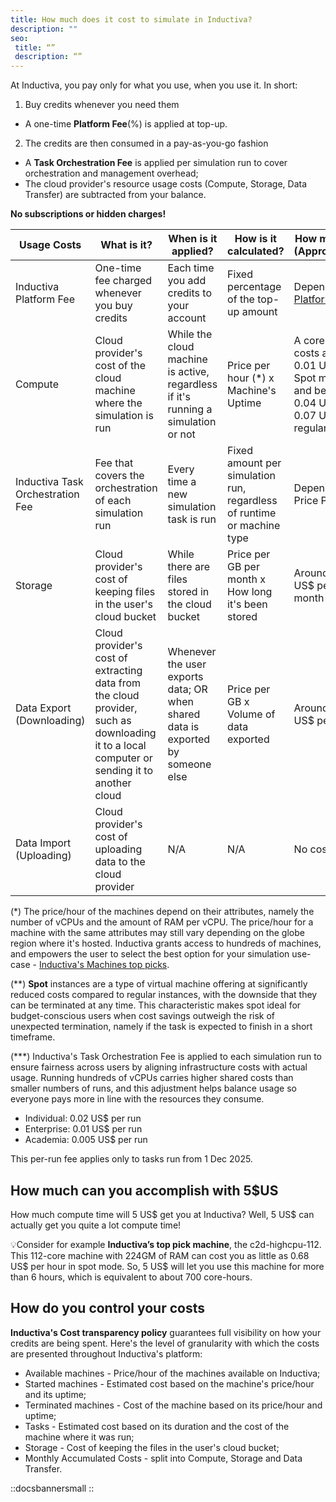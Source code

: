 ```yaml
---
title: How much does it cost to simulate in Inductiva?
description: ""
seo:
 title: “”
 description: “”
---
```


At Inductiva, you pay only for what you use, when you use it. In short:
1. Buy credits whenever you need them
  - A one-time **Platform Fee**(%) is applied at top-up.
2. The credits are then consumed in a pay-as-you-go fashion
  - A **Task Orchestration Fee** is applied per simulation run to cover orchestration and management overhead;
  - The cloud provider's resource usage costs (Compute, Storage, Data Transfer) are subtracted from your balance.

**No subscriptions or hidden charges!**


| Usage Costs  | What is it? | When is it applied? | How is it calculated? | How much is it? (Approximately) |
| --------------- | ------------- | ------------- | ------------- | ------------- |
| Inductiva Platform Fee | One-time fee charged whenever you buy credits | Each time you add credits to your account | Fixed percentage of the top-up amount | Depends on the [Platform Plan](https://inductiva.ai/pricing) |
| Compute |  Cloud provider's cost of the cloud machine where the simulation is run | While the cloud machine is active, regardless if it's running a simulation or not | Price per hour (*) x Machine's Uptime | A core-hour costs approx. 0.01 US\$ in Spot mode (**); and between 0.04 US\$ and 0.07 US\$ in regular mode |
| Inductiva Task Orchestration Fee | Fee that covers the orchestration of each simulation run | Every time a new simulation task is run | Fixed amount per simulation run, regardless of runtime or machine type | Depends on the Price Plan (***) |
| Storage | Cloud provider's cost of keeping files in the user's cloud bucket | While there are files stored in the cloud bucket | Price per GB per month x How long it's been stored | Around 0.02 US\$ per GB per month |
| Data Export (Downloading) |  Cloud provider's cost of extracting data from the cloud provider, such as downloading it to a local computer or sending it to another cloud | Whenever the user exports data; OR when shared data is exported by someone else | Price per GB x Volume of data exported | Around 0.12 US\$ per GB |
| Data Import (Uploading) |  Cloud provider's cost of uploading data to the cloud provider | N/A | N/A | No cost |

(*) The price/hour of the machines depend on their attributes, namely the number of vCPUs and the amount of RAM per vCPU. The price/hour for a machine with the same attributes may still vary depending on the globe region where it's hosted. Inductiva grants access to hundreds of machines, and empowers the user to select the best option for your simulation use-case - [Inductiva's Machines top picks](https://inductiva.ai/machines?view=top-picks).

(**) __Spot__ instances are a type of virtual machine offering at significantly reduced costs compared to regular instances, with the downside that they can be terminated at any time. This characteristic makes spot ideal for budget-conscious users when cost savings outweigh the risk of unexpected termination, namely if the task is expected to finish in a short timeframe.

(***) Inductiva's Task Orchestration Fee is applied to each simulation run to ensure fairness across users by aligning infrastructure costs with actual usage. Running hundreds of vCPUs carries higher shared costs than smaller numbers of runs, and this adjustment helps balance usage so everyone pays more in line with the resources they consume.
- Individual: 0.02 US\$ per run
- Enterprise: 0.01 US\$ per run
- Academia: 0.005 US\$ per run

This per-run fee applies only to tasks run from 1 Dec 2025.


## How much can you accomplish with 5\$US
How much compute time will 5 US\$ get you at Inductiva? Well, 5 US\$ can actually get you quite a lot compute time!

💡Consider for example **Inductiva’s top pick machine**, the c2d-highcpu-112.
This 112-core machine with 224GM of RAM can cost you as little as 0.68 US\$ per hour in spot mode. So, 5 US\$ will let you use this machine for more than 6 hours, which is equivalent to about 700 core-hours.


## How do you control your costs
**Inductiva's Cost transparency policy** guarantees full visibility on how your credits are being spent.
Here's the level of granularity with which the costs are presented throughout Inductiva's platform:
+ Available machines - Price/hour of the machines available on Inductiva;
+ Started machines - Estimated cost based on the machine's price/hour and its uptime;
+ Terminated machines - Cost of the machine based on its price/hour and uptime;
+ Tasks - Estimated cost based on its duration and the cost of the machine where it was run;
+ Storage - Cost of keeping the files in the user's cloud bucket;
+ Monthly Accumulated Costs - split into Compute, Storage and Data Transfer.


::docsbannersmall
::

